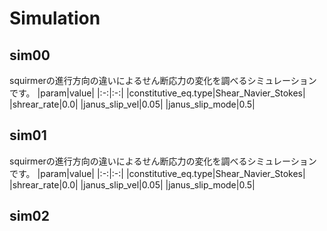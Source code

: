 # Simulation

## sim00
squirmerの進行方向の違いによるせん断応力の変化を調べるシミュレーションです。
|param|value|
|:-:|:-:|
|constitutive_eq.type|Shear_Navier_Stokes|
|shrear_rate|0.0|
|janus_slip_vel|0.05|
|janus_slip_mode|0.5|

## sim01
squirmerの進行方向の違いによるせん断応力の変化を調べるシミュレーションです。
|param|value|
|:-:|:-:|
|constitutive_eq.type|Shear_Navier_Stokes|
|shrear_rate|0.0|
|janus_slip_vel|0.05|
|janus_slip_mode|0.5|

## sim02


